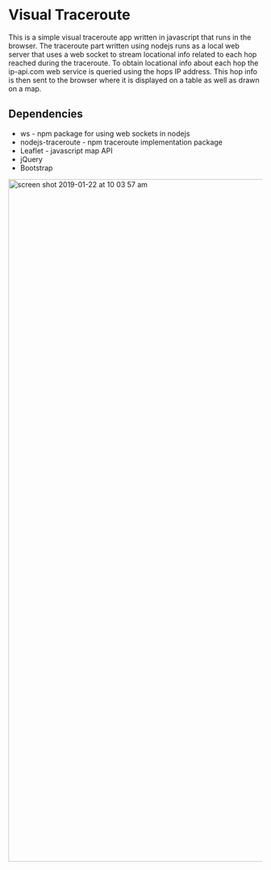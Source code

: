 # Visual Traceroute
This is a simple visual traceroute app written in javascript that runs in
the browser. The traceroute part written using nodejs runs as a local web
server that uses a web socket to stream locational info related to each hop
reached during the traceroute. To obtain locational info about each hop the
ip-api.com web service is queried using the hops IP address. This hop 
info is then sent to the browser where it is displayed on a table as well as
drawn on a map.

## Dependencies
* ws - npm package for using web sockets in nodejs
* nodejs-traceroute - npm traceroute implementation package
* Leaflet - javascript map API
* jQuery 
* Bootstrap

<img width="1353" alt="screen shot 2019-01-22 at 10 03 57 am" src="https://user-images.githubusercontent.com/43307752/51548145-5d593600-1e2d-11e9-8f64-d77255b59337.png">
